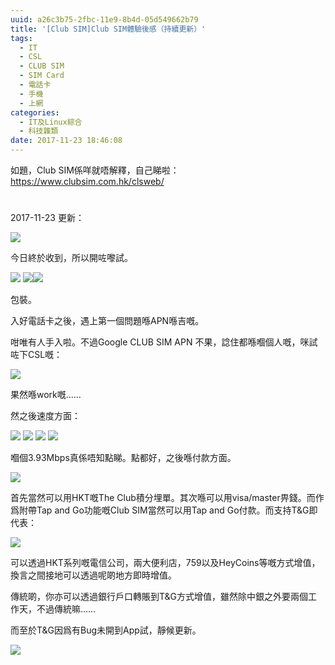 ```yaml
---
uuid: a26c3b75-2fbc-11e9-8b4d-05d549662b79
title: '[Club SIM]Club SIM體驗後感（持續更新）'
tags:
  - IT
  - CSL
  - CLUB SIM
  - SIM Card
  - 電話卡
  - 手機
  - 上網
categories:
  - IT及Linux綜合
  - 科技雜類
date: 2017-11-23 18:46:08
---
```


如題，Club SIM係咩就唔解釋，自己睇啦：https://www.clubsim.com.hk/clsweb/

#

2017-11-23 更新：

[![](https://lenchan139.org/blog/wp-content/uploads/2017/11/photo_2017-11-23_17-58-00-300x169.jpg)](https://lenchan139.org/blog/wp-content/uploads/2017/11/photo_2017-11-23_17-58-00.jpg)

今日終於收到，所以開咗嚟試。

[![](https://lenchan139.org/blog/wp-content/uploads/2017/11/photo_2017-11-23_17-59-37-169x300.jpg)](https://lenchan139.org/blog/wp-content/uploads/2017/11/photo_2017-11-23_17-59-37.jpg) [![](https://lenchan139.org/blog/wp-content/uploads/2017/11/photo_2017-11-23_17-59-28-300x169.jpg)](https://lenchan139.org/blog/wp-content/uploads/2017/11/photo_2017-11-23_17-59-28.jpg)[![](https://lenchan139.org/blog/wp-content/uploads/2017/11/photo_2017-11-23_17-59-40-169x300.jpg)](https://lenchan139.org/blog/wp-content/uploads/2017/11/photo_2017-11-23_17-59-40.jpg)

包裝。

入好電話卡之後，遇上第一個問題喺APN喺吉嘅。

咁唯有人手入啦。不過Google CLUB SIM APN 不果，諗住都喺嗰個人嘅，咪試咗下CSL嘅：

[![](https://lenchan139.org/blog/wp-content/uploads/2017/11/Screen-Shot-2017-11-23-at-18.02.16--300x162.png)](https://lenchan139.org/blog/wp-content/uploads/2017/11/Screen-Shot-2017-11-23-at-18.02.16-.png)

果然喺work嘅……

然之後速度方面：

[![](https://lenchan139.org/blog/wp-content/uploads/2017/11/photo_2017-11-23_18-09-05-169x300.jpg)](https://lenchan139.org/blog/wp-content/uploads/2017/11/photo_2017-11-23_18-09-05.jpg) [![](https://lenchan139.org/blog/wp-content/uploads/2017/11/photo_2017-11-23_18-08-53-169x300.jpg)](https://lenchan139.org/blog/wp-content/uploads/2017/11/photo_2017-11-23_18-08-53.jpg) [![](https://lenchan139.org/blog/wp-content/uploads/2017/11/photo_2017-11-23_18-08-50-169x300.jpg)](https://lenchan139.org/blog/wp-content/uploads/2017/11/photo_2017-11-23_18-08-50.jpg) [![](https://lenchan139.org/blog/wp-content/uploads/2017/11/photo_2017-11-23_18-08-48-169x300.jpg)](https://lenchan139.org/blog/wp-content/uploads/2017/11/photo_2017-11-23_18-08-48.jpg)

嗰個3.93Mbps真係唔知點睇。點都好，之後喺付款方面。

[![](https://lenchan139.org/blog/wp-content/uploads/2017/11/Screen-Shot-2017-11-23-at-18.13.02--300x188.png)](https://lenchan139.org/blog/wp-content/uploads/2017/11/Screen-Shot-2017-11-23-at-18.13.02-.png)

首先當然可以用HKT嘅The Club積分埋單。其次喺可以用visa/master畀錢。而作爲附帶Tap and Go功能嘅Club SIM當然可以用Tap and Go付款。而支持T&amp;G即代表：

[![](https://lenchan139.org/blog/wp-content/uploads/2017/11/Screen-Shot-2017-11-23-at-18.42.29--300x162.png)](https://lenchan139.org/blog/wp-content/uploads/2017/11/Screen-Shot-2017-11-23-at-18.42.29-.png)

可以透過HKT系列嘅電信公司，兩大便利店，759以及HeyCoins等嘅方式增值，換言之間接地可以透過呢啲地方即時增值。

傳統啲，你亦可以透過銀行戶口轉賬到T&amp;G方式增值，雖然除中銀之外要兩個工作天，不過傳統嘛……

而至於T&amp;G因爲有Bug未開到App試，靜候更新。

[![](https://lenchan139.org/blog/wp-content/uploads/2017/11/Screen-Shot-2017-11-23-at-18.45.20--300x46.png)](https://lenchan139.org/blog/wp-content/uploads/2017/11/Screen-Shot-2017-11-23-at-18.45.20-.png)

